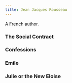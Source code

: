 ```yaml
---
title: Jean Jacques Rousseau 
---
```


A [French](../index.html) author.

### The Social Contract

### Confessions

### Emile

### Julie or the New Eloise
